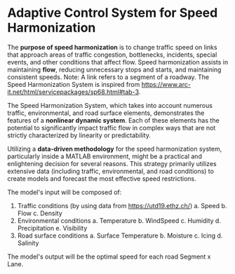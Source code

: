 # Adaptive Control System for Speed Harmonization
The **purpose of speed harmonization** is to change traffic speed on links that approach areas of traffic congestion, bottlenecks, incidents, special events, and other conditions that affect flow. Speed harmonization assists in maintaining **flow**, reducing unnecessary stops and starts, and maintaining consistent speeds.
Note: A link refers to a segment of a roadway.
The Speed Harmonization System is inspired from https://www.arc-it.net/html/servicepackages/sp68.html#tab-3.

The Speed Harmonization System, which takes into account numerous traffic, environmental, and road surface elements, demonstrates the features of a **nonlinear dynamic system**. Each of these elements has the potential to significantly impact traffic flow in complex ways that are not strictly characterized by linearity or predictability.

Utilizing a **data-driven methodology** for the speed harmonization system, particularly inside a MATLAB environment, might be a practical and enlightening decision for several reasons. This strategy primarily utilizes extensive data (including traffic, environmental, and road conditions) to create models and forecast the most effective speed restrictions.

The model's input will be composed of:
1. Traffic conditions (by using data from https://utd19.ethz.ch/)
   a. Speed
   b. Flow
   c. Density
2. Environmental conditions
   a. Temperature
   b. WindSpeed
   c. Humidity
   d. Precipitation
   e. Visibility
3. Road surface conditions
   a. Surface Temperature
   b. Moisture
   c. Icing
   d. Salinity

The model's output will be the optimal speed for each road Segment x Lane.